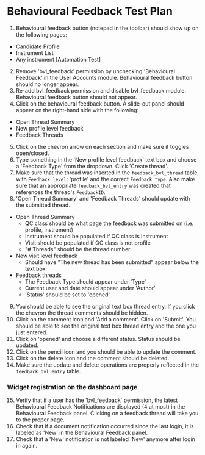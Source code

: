 # Behavioural Feedback Test Plan

1. Behavioural feedback button (notepad in the toolbar) should show up on the following pages:
 * Candidate Profile
 * Instrument List
 * Any instrument
[Automation Test]
2. Remove 'bvl_feedback' permission by unchecking 'Behavioural Feedback' in the User Accounts module. Behavioural feedback button should no longer appear.
3. Re-add bvl_feedback permission and disable bvl_feedback module. Behavioural feedback button should not appear.
4. Click on the behavioural feedback button. A slide-out panel should appear on the right-hand side with the following:
 * Open Thread Summary
 * New profile level feedback
 * Feedback Threads
5. Click on the chevron arrow on each section and make sure it toggles open/closed.
6. Type something in the 'New profile level feedback' text box and choose a 'Feedback Type' from the dropdown. Click 'Create thread'.
7. Make sure that the thread was inserted in the `feedback_bvl_thread` table, with `Feedback_level`: 'profile' and the correct `Feedback_type`.
   Also make sure that an appropriate `feedback_bvl_entry` was created that references the thread's `FeedbackID`.
8. 'Open Thread Summary' and 'Feedback Threads' should update with the submitted thread.
 * Open Thread Summary
    * QC class should be what page the feedback was submitted on (i.e. profile, instrument)
    * Instrument should be populated if QC class is instrument
    * Visit should be populated if QC class is not profile
    * "# Threads" should be the thread number
  * New visit level feedback
    * Should have "The new thread has been submitted" appear below the text box
  * Feedback threads
    * The Feedback Type should appear under 'Type'
    * Current user and date should appear under 'Author'
    * 'Status' should be set to 'opened'
9. You should be able to see the original text box thread entry. If you click the chevron the thread comments should be hidden.
10. Click on the comment icon and 'Add a comment'. Click on 'Submit'. You should be able to see the original text box thread entry and the one you just entered.
11. Click on 'opened' and choose a different status. Status should be updated.
12. Click on the pencil icon and you should be able to update the comment. 
13. Click on the delete icon and the comment should be deleted.
14. Make sure the update and delete operations are properly reflected in the `feedback_bvl_entry` table.

### Widget registration on the dashboard page

15. Verify that if a user has the 'bvl_feedback' permission, the latest Behavioural Feedback Notifications are displayed (4 at most) in the Behavioural Feedback panel. Clicking on a feedback thread will take you to the proper page.
16. Check that if a document notification occurred since the last login, it is labeled as 'New' in the Behavioural Feedback panel.
17. Check that a 'New' notification is not labeled 'New' anymore after login in again.
